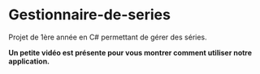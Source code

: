 # Gestionnaire-de-series
Projet de 1ère année en C# permettant de gérer des séries.

**Un petite vidéo est présente pour vous montrer comment utiliser notre application.**
